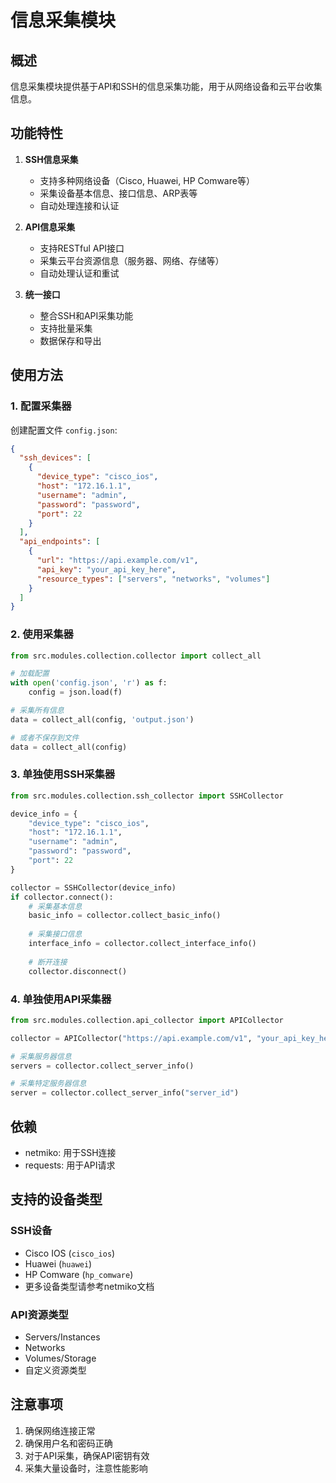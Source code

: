 # 信息采集模块

## 概述

信息采集模块提供基于API和SSH的信息采集功能，用于从网络设备和云平台收集信息。

## 功能特性

1. **SSH信息采集**
   - 支持多种网络设备（Cisco, Huawei, HP Comware等）
   - 采集设备基本信息、接口信息、ARP表等
   - 自动处理连接和认证

2. **API信息采集**
   - 支持RESTful API接口
   - 采集云平台资源信息（服务器、网络、存储等）
   - 自动处理认证和重试

3. **统一接口**
   - 整合SSH和API采集功能
   - 支持批量采集
   - 数据保存和导出

## 使用方法

### 1. 配置采集器

创建配置文件 `config.json`:

```json
{
  "ssh_devices": [
    {
      "device_type": "cisco_ios",
      "host": "172.16.1.1",
      "username": "admin",
      "password": "password",
      "port": 22
    }
  ],
  "api_endpoints": [
    {
      "url": "https://api.example.com/v1",
      "api_key": "your_api_key_here",
      "resource_types": ["servers", "networks", "volumes"]
    }
  ]
}
```

### 2. 使用采集器

```python
from src.modules.collection.collector import collect_all

# 加载配置
with open('config.json', 'r') as f:
    config = json.load(f)

# 采集所有信息
data = collect_all(config, 'output.json')

# 或者不保存到文件
data = collect_all(config)
```

### 3. 单独使用SSH采集器

```python
from src.modules.collection.ssh_collector import SSHCollector

device_info = {
    "device_type": "cisco_ios",
    "host": "172.16.1.1",
    "username": "admin",
    "password": "password",
    "port": 22
}

collector = SSHCollector(device_info)
if collector.connect():
    # 采集基本信息
    basic_info = collector.collect_basic_info()
    
    # 采集接口信息
    interface_info = collector.collect_interface_info()
    
    # 断开连接
    collector.disconnect()
```

### 4. 单独使用API采集器

```python
from src.modules.collection.api_collector import APICollector

collector = APICollector("https://api.example.com/v1", "your_api_key_here")

# 采集服务器信息
servers = collector.collect_server_info()

# 采集特定服务器信息
server = collector.collect_server_info("server_id")
```

## 依赖

- netmiko: 用于SSH连接
- requests: 用于API请求

## 支持的设备类型

### SSH设备
- Cisco IOS (`cisco_ios`)
- Huawei (`huawei`)
- HP Comware (`hp_comware`)
- 更多设备类型请参考netmiko文档

### API资源类型
- Servers/Instances
- Networks
- Volumes/Storage
- 自定义资源类型

## 注意事项

1. 确保网络连接正常
2. 确保用户名和密码正确
3. 对于API采集，确保API密钥有效
4. 采集大量设备时，注意性能影响